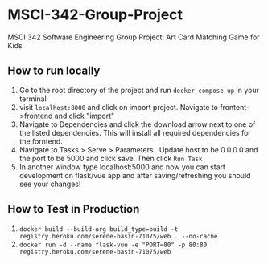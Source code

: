 # MSCI-342-Group-Project
MSCI 342 Software Engineering Group Project: Art Card Matching Game for Kids

## How to run locally
1. Go to the root directory of the project and run ```docker-compose up``` in your terminal
2. visit ```localhost:8000``` and click on import project. Navigate to frontent->frontend and click "import"
3. Navigate to Dependencies and click the download arrow next to one of the listed dependencies. This will install all required dependencies for the forntend.
4. Navigate to Tasks > Serve > Parameters . Update host to be 0.0.0.0 and the port to be 5000 and click save. Then click ```Run Task```
5. In another window type localhost:5000 and now you can start development on flask/vue app and after saving/refreshing you should see your changes!

## How to Test in Production
 1. ```docker build --build-arg build_type=build -t registry.heroku.com/serene-basin-71075/web . --no-cache```
 2. ```docker run -d --name flask-vue -e "PORT=80" -p 80:80 registry.heroku.com/serene-basin-71075/web```
